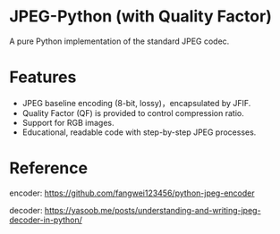 # JPEG-Python (with Quality Factor)
A pure Python implementation of the standard JPEG codec.

# Features
- JPEG baseline encoding (8-bit, lossy)，encapsulated by JFIF.
- Quality Factor (QF) is provided to control compression ratio.
- Support for RGB images.
- Educational, readable code with step-by-step JPEG processes.

# Reference
encoder: 
https://github.com/fangwei123456/python-jpeg-encoder

decoder: 
https://yasoob.me/posts/understanding-and-writing-jpeg-decoder-in-python/

